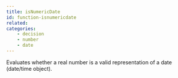 ```yaml
---
title: isNumericDate
id: function-isnumericdate
related:
categories:
    - decision
    - number
    - date
---
```


Evaluates whether a real number is a valid representation of a
        date (date/time object).